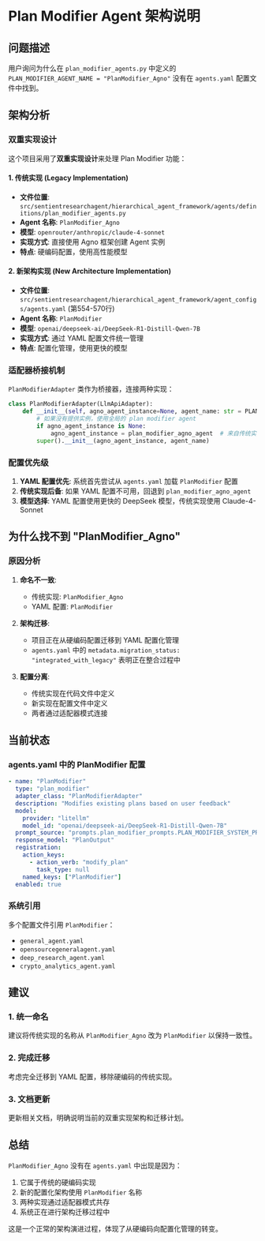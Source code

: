 # Plan Modifier Agent 架构说明

## 问题描述

用户询问为什么在 `plan_modifier_agents.py` 中定义的 `PLAN_MODIFIER_AGENT_NAME = "PlanModifier_Agno"` 没有在 `agents.yaml` 配置文件中找到。

## 架构分析

### 双重实现设计

这个项目采用了**双重实现设计**来处理 Plan Modifier 功能：

#### 1. 传统实现 (Legacy Implementation)
- **文件位置**: `src/sentientresearchagent/hierarchical_agent_framework/agents/definitions/plan_modifier_agents.py`
- **Agent 名称**: `PlanModifier_Agno`
- **模型**: `openrouter/anthropic/claude-4-sonnet`
- **实现方式**: 直接使用 Agno 框架创建 Agent 实例
- **特点**: 硬编码配置，使用高性能模型

#### 2. 新架构实现 (New Architecture Implementation)
- **文件位置**: `src/sentientresearchagent/hierarchical_agent_framework/agent_configs/agents.yaml` (第554-570行)
- **Agent 名称**: `PlanModifier`
- **模型**: `openai/deepseek-ai/DeepSeek-R1-Distill-Qwen-7B`
- **实现方式**: 通过 YAML 配置文件统一管理
- **特点**: 配置化管理，使用更快的模型

### 适配器桥接机制

`PlanModifierAdapter` 类作为桥接器，连接两种实现：

```python
class PlanModifierAdapter(LlmApiAdapter):
    def __init__(self, agno_agent_instance=None, agent_name: str = PLAN_MODIFIER_AGENT_NAME):
        # 如果没有提供实例，使用全局的 plan modifier agent
        if agno_agent_instance is None:
            agno_agent_instance = plan_modifier_agno_agent  # 来自传统实现
        super().__init__(agno_agent_instance, agent_name)
```

### 配置优先级

1. **YAML 配置优先**: 系统首先尝试从 `agents.yaml` 加载 `PlanModifier` 配置
2. **传统实现后备**: 如果 YAML 配置不可用，回退到 `plan_modifier_agno_agent`
3. **模型选择**: YAML 配置使用更快的 DeepSeek 模型，传统实现使用 Claude-4-Sonnet

## 为什么找不到 "PlanModifier_Agno"

### 原因分析

1. **命名不一致**: 
   - 传统实现: `PlanModifier_Agno`
   - YAML 配置: `PlanModifier`

2. **架构迁移**: 
   - 项目正在从硬编码配置迁移到 YAML 配置化管理
   - `agents.yaml` 中的 `metadata.migration_status: "integrated_with_legacy"` 表明正在整合过程中

3. **配置分离**: 
   - 传统实现在代码文件中定义
   - 新实现在配置文件中定义
   - 两者通过适配器模式连接

## 当前状态

### agents.yaml 中的 PlanModifier 配置

```yaml
- name: "PlanModifier"
  type: "plan_modifier"
  adapter_class: "PlanModifierAdapter"
  description: "Modifies existing plans based on user feedback"
  model:
    provider: "litellm"
    model_id: "openai/deepseek-ai/DeepSeek-R1-Distill-Qwen-7B"
  prompt_source: "prompts.plan_modifier_prompts.PLAN_MODIFIER_SYSTEM_PROMPT"
  response_model: "PlanOutput"
  registration:
    action_keys:
      - action_verb: "modify_plan"
        task_type: null
    named_keys: ["PlanModifier"]
  enabled: true
```

### 系统引用

多个配置文件引用 `PlanModifier`：
- `general_agent.yaml`
- `opensourcegeneralagent.yaml`
- `deep_research_agent.yaml`
- `crypto_analytics_agent.yaml`

## 建议

### 1. 统一命名
建议将传统实现的名称从 `PlanModifier_Agno` 改为 `PlanModifier` 以保持一致性。

### 2. 完成迁移
考虑完全迁移到 YAML 配置，移除硬编码的传统实现。

### 3. 文档更新
更新相关文档，明确说明当前的双重实现架构和迁移计划。

## 总结

`PlanModifier_Agno` 没有在 `agents.yaml` 中出现是因为：
1. 它属于传统的硬编码实现
2. 新的配置化架构使用 `PlanModifier` 名称
3. 两种实现通过适配器模式共存
4. 系统正在进行架构迁移过程中

这是一个正常的架构演进过程，体现了从硬编码向配置化管理的转变。